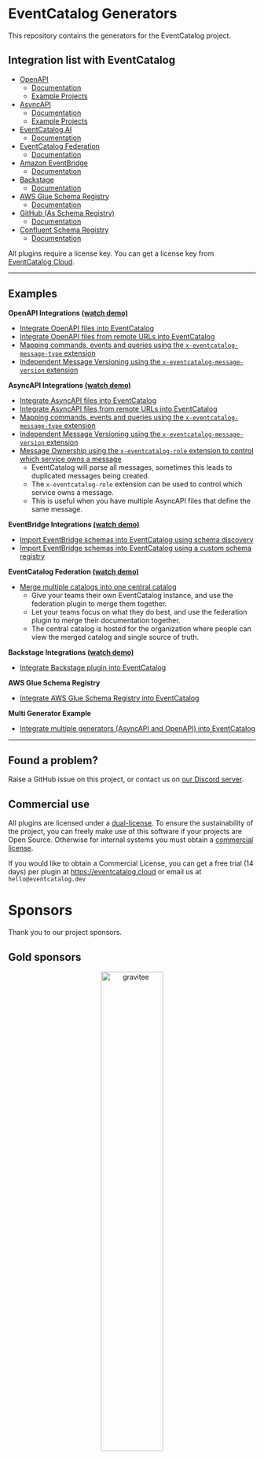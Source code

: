 # EventCatalog Generators

This repository contains the generators for the EventCatalog project.

## Integration list with EventCatalog

- [OpenAPI](./packages/generator-openapi/README.md)
  - [Documentation](https://www.eventcatalog.dev/integrations/openapi)
  - [Example Projects](./examples/generator-openapi/)
- [AsyncAPI](./packages/generator-asyncapi/README.md)
  - [Documentation](https://www.eventcatalog.dev/integrations/asyncapi)
  - [Example Projects](./examples/generator-asyncapi/)
- [EventCatalog AI](./packages/generator-ai/README.md)
  - [Documentation](https://www.eventcatalog.dev/integrations/ai)
- [EventCatalog Federation](./packages/generator-federation/README.md)
  - [Documentation](https://www.eventcatalog.dev/federation)
- [Amazon EventBridge](./packages/generator-eventbridge/README.md)
  - [Documentation](https://www.eventcatalog.dev/integrations/amazon-eventbridge)
- [Backstage](https://github.com/event-catalog/backstage-plugin-eventcatalog)
  - [Documentation](https://www.eventcatalog.dev/integrations/backstage)
- [AWS Glue Schema Registry](./packages/generator-aws-glue/README.md)
  - [Documentation](https://www.eventcatalog.dev/integrations/aws-glue-registry)
- [GitHub (As Schema Registry)](./packages/generator-github/README.md)
  - [Documentation](https://www.eventcatalog.dev/integrations/github)
- [Confluent Schema Registry](./packages/generator-confluent-schema-registry/README.md)
  - [Documentation](https://www.eventcatalog.dev/integrations/confluent-schema-registry)

All plugins require a license key. You can get a license key from [EventCatalog Cloud](https://eventcatalog.cloud).

---

## Examples

**OpenAPI Integrations [(watch demo)](https://www.youtube.com/watch?v=E6cXxQXH49k)**

- [Integrate OpenAPI files into EventCatalog](./examples/generator-openapi/)
- [Integrate OpenAPI files from remote URLs into EventCatalog](./examples/generator-openapi/fetch-from-remote-urls/)
- [Mapping commands, events and queries using the `x-eventcatalog-message-type` extension](./examples/generator-openapi/mapping-commands-events-queries/)
- [Independent Message Versioning using the `x-eventcatalog-message-version` extension](./examples/generator-openapi/independent-message-versioning/)

**AsyncAPI Integrations [(watch demo)](https://www.youtube.com/watch?v=XglwSNAnpKY)**

- [Integrate AsyncAPI files into EventCatalog](./examples/generator-asyncapi/)
- [Integrate AsyncAPI files from remote URLs into EventCatalog](./examples/generator-asyncapi/fetch-from-remote-urls/)
- [Mapping commands, events and queries using the `x-eventcatalog-message-type` extension](./examples/generator-asyncapi/mapping-commands-events-queries/)
- [Independent Message Versioning using the `x-eventcatalog-message-version` extension](./examples/generator-asyncapi/independent-message-versioning/)
- [Message Ownership using the `x-eventcatalog-role` extension to control which service owns a message](./examples/generator-asyncapi/message-ownership/)
  - EventCatalog will parse all messages, sometimes this leads to duplicated messages being created.
  - The `x-eventcatalog-role` extension can be used to control which service owns a message.
  - This is useful when you have multiple AsyncAPI files that define the same message.

**EventBridge Integrations [(watch demo)](https://www.youtube.com/watch?v=MeBuwAflwM4)**

- [Import EventBridge schemas into EventCatalog using schema discovery](./examples/generator-eventbridge/basic/)
- [Import EventBridge schemas into EventCatalog using a custom schema registry](./examples/generator-eventbridge/custom-registry/)

**EventCatalog Federation [(watch demo)](https://www.youtube.com/watch?v=KnTQkrt-7cc)**

- [Merge multiple catalogs into one central catalog](./examples/generator-federation/basic/)
  - Give your teams their own EventCatalog instance, and use the federation plugin to merge them together.
  - Let your teams focus on what they do best, and use the federation plugin to merge their documentation together.
  - The central catalog is hosted for the organization where people can view the merged catalog and single source of truth.

**Backstage Integrations [(watch demo)](https://www.youtube.com/watch?v=mjf7qwoSAC4)**

- [Integrate Backstage plugin into EventCatalog](https://github.com/event-catalog/backstage-eventcatalog-demo)

**AWS Glue Schema Registry**

- [Integrate AWS Glue Schema Registry into EventCatalog](./examples/generator-glue-registry/basic/)

**Multi Generator Example**

- [Integrate multiple generators (AsyncAPI and OpenAPI) into EventCatalog](./examples/multi-generator-example/)

---

## Found a problem?

Raise a GitHub issue on this project, or contact us on [our Discord server](https://discord.gg/3rjaZMmrAm).

## Commercial use

All plugins are licensed under a [dual-license](./LICENSE.md). To ensure the sustainability of the project, you can freely make use of this software if your projects are Open Source. Otherwise for internal systems you must obtain a [commercial license](./LICENSE-COMMERCIAL.md).

If you would like to obtain a Commercial License, you can get a free trial (14 days) per plugin at https://eventcatalog.cloud or email us at `hello@eventcatalog.dev`

# Sponsors

Thank you to our project sponsors.

## Gold sponsors

<div align="center">
  <img alt="gravitee" src="./images/sponsors/gravitee-logo-black.svg" width="50%" />
  <p style="margin: 0; padding: 0;">Manage, secure, and govern every API in your organization</p>
  <a href="https://gravitee.io?utm_source=eventcatalog&utm_medium=web&utm_campaign=sponsorship" target="_blank" >Learn more</a>
</div>

<hr />

_Sponsors help make EventCatalog sustainable, want to help the project? Get in touch! Or [visit our sponsor page](https://github.com/sponsors/event-catalog)._

# Enterprise support

Interested in collaborating with us? Our offerings include dedicated support, priority assistance, feature development, custom integrations, and more.

Find more details on our [services page](https://eventcatalog.dev/services).

# Contributing

If you have any questions, features or issues please raise any issue or pull requests you like. We will try my best to get back to you.

You can find the [contributing guidelines here](https://eventcatalog.dev/docs/contributing/overview).
